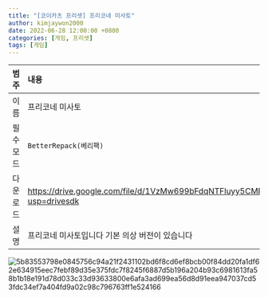 ```yaml
---
title: "[코이카츠 프리셋] 프리코네 미사토"
author: kimjaywon2000
date: 2022-06-28 12:00:00 +0800
categories: [게임, 프리셋]
tags: [게임]
---
```


| 범주             | 내용            |
|:----------------|:---------------|
| 이름             | 프리코네 미사토 |
| 필수 모드         | `BetterRepack(베리팩)`       |
| 다운로드          | https://drive.google.com/file/d/1VzMw699bFdqNTFluyy5CMBC_X6wHUBhv/view?usp=drivesdk |
| 설명             | 프리코네 미사토입니다 기본 의상 버전이 있습니다   |

![5b83553798e0845756c94a21f2431102bd6f8cd6ef8bcb00f84dd20fa1df62e634915eec7febf89d35e375fdc7f8245f6887d5b196a204b93c6981613fa58b1b18e191d78d033c33d93633800e6afa3ad699ea56d8d91eea947037cd53fdc34ef7a404fd9a02c98c796763ff1e524166](https://user-images.githubusercontent.com/76558033/176665261-c2bb7d35-4809-41b8-9b8e-995d67177fa7.png)
